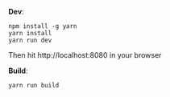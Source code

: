 **Dev**:
```
npm install -g yarn
yarn install
yarn run dev
```
Then hit http://localhost:8080 in your browser

**Build**:
```
yarn run build
```
